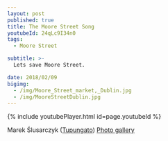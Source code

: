 ```yaml
---
layout: post
published: true
title: The Moore Street Song
youtubeId: 24qLc9I34n0
tags:
  - Moore Street

subtitle: >-
  Lets save Moore Street.

date: 2018/02/09
bigimg:
  - /img/Moore_Street_market,_Dublin.jpg
  - /img/MooreStreetDublin.jpg
---
```

{% include youtubePlayer.html id=page.youtubeId %}

Marek Ślusarczyk (<a href="//commons.wikimedia.org/wiki/User:Tupungato" title="User:Tupungato">Tupungato</a>) <a rel="nofollow" class="external text" href="http://galeria.wyprawa.info">Photo gallery</a>

